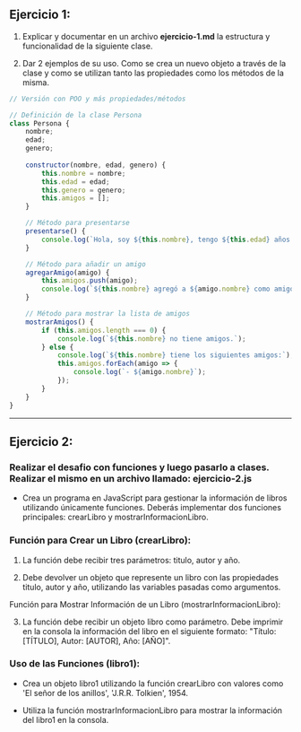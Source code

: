 ## Ejercicio 1:

1. Explicar y documentar en un archivo **ejercicio-1.md** la estructura y funcionalidad de la siguiente clase.

2. Dar 2 ejemplos de su uso. Como se crea un nuevo objeto a través de la clase y como se utilizan tanto las propiedades como los métodos de la misma.

```javascript
// Versión con POO y más propiedades/métodos

// Definición de la clase Persona
class Persona {
    nombre;
    edad;
    genero;
    
    constructor(nombre, edad, genero) {
        this.nombre = nombre;
        this.edad = edad;
        this.genero = genero;
        this.amigos = [];
    }

    // Método para presentarse
    presentarse() {
        console.log(`Hola, soy ${this.nombre}, tengo ${this.edad} años y soy ${this.genero}.`);
    }

    // Método para añadir un amigo
    agregarAmigo(amigo) {
        this.amigos.push(amigo);
        console.log(`${this.nombre} agregó a ${amigo.nombre} como amigo.`);
    }

    // Método para mostrar la lista de amigos
    mostrarAmigos() {
        if (this.amigos.length === 0) {
            console.log(`${this.nombre} no tiene amigos.`);
        } else {
            console.log(`${this.nombre} tiene los siguientes amigos:`);
            this.amigos.forEach(amigo => {
                console.log(`- ${amigo.nombre}`);
            });
        }
    }
}

```

---

## Ejercicio 2:

### Realizar el desafio con  funciones  y luego pasarlo a clases. Realizar el mismo en un archivo llamado: **ejercicio-2.js**

- Crea un programa en JavaScript para gestionar la información de libros utilizando únicamente funciones. Deberás implementar dos funciones principales: crearLibro y mostrarInformacionLibro.

### Función para Crear un Libro (crearLibro):

1. La función debe recibir tres parámetros: titulo, autor y año.

2. Debe devolver un objeto que represente un libro con las propiedades titulo, autor y año, utilizando las variables pasadas como argumentos.

Función para Mostrar Información de un Libro (mostrarInformacionLibro):

3. La función debe recibir un objeto libro como parámetro.
Debe imprimir en la consola la información del libro en el siguiente formato: "Título: [TÍTULO], Autor: [AUTOR], Año: [AÑO]".
 
### Uso de las Funciones (libro1):

- Crea un objeto libro1 utilizando la función crearLibro con valores como 'El señor de los anillos', 'J.R.R. Tolkien', 1954.

- Utiliza la función mostrarInformacionLibro para mostrar la información del libro1 en la consola.
